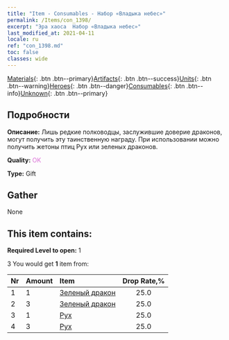 ```yaml
---
title: "Item - Consumables - Набор «Владыка небес»"
permalink: /Items/con_1398/
excerpt: "Эра хаоса  Набор «Владыка небес»"
last_modified_at: 2021-04-11
locale: ru
ref: "con_1398.md"
toc: false
classes: wide
---
```

 [Materials](/ru/Items/){: .btn .btn--primary}[Artifacts](/ru/Items/Artifacts/){: .btn .btn--success}[Units](/ru/Items/Units/){: .btn .btn--warning}[Heroes](/ru/Items/Heroes/){: .btn .btn--danger}[Consumables](/ru/Items/Consumables/){: .btn .btn--info}[Unknown](/ru/Items/Unknown/){: .btn .btn--primary}

## Подробности
 **Описание:** Лишь редкие полководцы, заслужившие доверие драконов, могут получить эту таинственную награду. При использовании можно получить жетоны птиц Рух или зеленых драконов.

 **Quality:** <span style="color: #DA70D6">OK</span>

 **Type:** Gift

## Gather

  None

## This item contains:

 **Required Level to open:** 1

 3 You would get **1** item  from:

  | Nr | Amount |     Item    | Drop Rate,% |
  |:---|:-------|:------------|:---------:|
  | 1 | 1 | [Зеленый дракон](/ru/Items/unt_205/) | 25.0 | 
  | 2 | 3 | [Зеленый дракон](/ru/Items/unt_205/) | 25.0 | 
  | 3 | 1 | [Рух](/ru/Items/unt_221/) | 25.0 | 
  | 4 | 3 | [Рух](/ru/Items/unt_221/) | 25.0 | 
